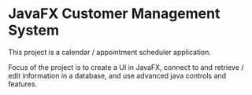 # JavaFX Customer Management System
This project is a calendar / appointment scheduler application.

Focus of the project is to create a UI in JavaFX, connect to and retrieve / edit information in a database, and use advanced java controls and features.


